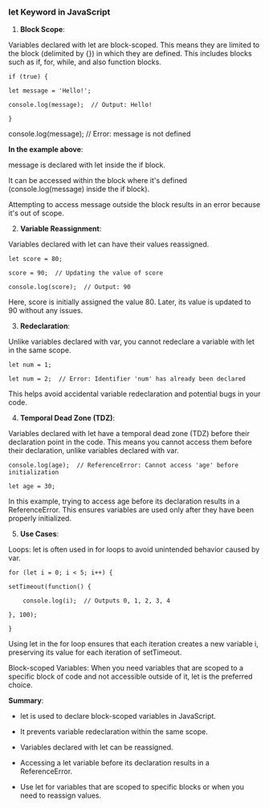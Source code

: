 ### let Keyword in JavaScript

1. **Block Scope**:

Variables declared with let are block-scoped. This means they are limited to the block (delimited by {}) in which they are defined. This includes blocks such as if, for, while, and also function blocks.

`if (true) {`

    let message = 'Hello!';

    console.log(message);  // Output: Hello!

`}`

console.log(message);  // Error: message is not defined

**In the example above**:

message is declared with let inside the if block.

It can be accessed within the block where it's defined (console.log(message) inside the if block).

Attempting to access message outside the block results in an error because it's out of scope.

2. **Variable Reassignment**:

Variables declared with let can have their values reassigned.

`let score = 80;`

`score = 90;  // Updating the value of score`

`console.log(score);  // Output: 90`

Here, score is initially assigned the value 80. Later, its value is updated to 90 without any issues.

3. **Redeclaration**:

Unlike variables declared with var, you cannot redeclare a variable with let in the same scope.

`let num = 1;`

`let num = 2;  // Error: Identifier 'num' has already been declared`

This helps avoid accidental variable redeclaration and potential bugs in your code.

4. **Temporal Dead Zone (TDZ)**:

Variables declared with let have a temporal dead zone (TDZ) before their declaration point in the code. This means you cannot access them before their declaration, unlike variables declared with var.

`console.log(age);  // ReferenceError: Cannot access 'age' before initialization`

`let age = 30;`

In this example, trying to access age before its declaration results in a ReferenceError. This ensures variables are used only after they have been properly initialized.

5. **Use Cases**:

Loops: let is often used in for loops to avoid unintended behavior caused by var.

`for (let i = 0; i < 5; i++) {`

    setTimeout(function() {

        console.log(i);  // Outputs 0, 1, 2, 3, 4

    }, 100);

`}`

Using let in the for loop ensures that each iteration creates a new variable i, preserving its value for each iteration of setTimeout.

Block-scoped Variables: When you need variables that are scoped to a specific block of code and not accessible outside of it, let is the preferred choice.

**Summary**:

- let is used to declare block-scoped variables in JavaScript.

- It prevents variable redeclaration within the same scope.

- Variables declared with let can be reassigned.

- Accessing a let variable before its declaration results in a ReferenceError.

- Use let for variables that are scoped to specific blocks or when you need to reassign values.
